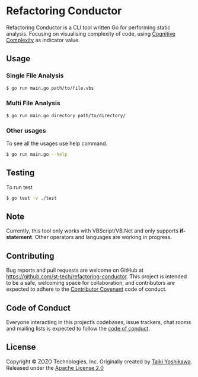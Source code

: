 # Refactoring Conductor

Refactoring Conductor is a CLI tool written Go for performing static analysis.
Focusing on visualising complexity of code, using [Cognitive Complexity](https://docs.codeclimate.com/docs/cognitive-complexity) as indicator value.

## Usage

### Single File Analysis

```sh
$ go run main.go path/to/file.vbs
```

### Multi File Analysis

```
$ go run main.go directory path/to/directory/
```

### Other usages

To see all the usages use help command.
```sh
$ go run main.go --help
```

## Testing

To run test
```sh
$ go test -v ./test
```

## Note

Currently, this tool only works with VBScript/VB.Net and only supports **if-statement**. Other operators and languages are working in progress.

## Contributing

Bug reports and pull requests are welcome on GitHub at https://github.com/st-tech/refactoring-conductor. This project is intended to be a safe, welcoming space for collaboration, and contributors are expected to adhere to the [Contributor Covenant](http://contributor-covenant.org) code of conduct.

## Code of Conduct

Everyone interacting in this project’s codebases, issue trackers, chat rooms and mailing lists is expected to follow the [code of conduct](./CODE_OF_CONDUCT.md).

## License

Copyright &copy; ZOZO Technologies, Inc. Originally created by [Taiki Yoshikawa](http://github.com/yoshikawa).
Released under the [Apache License 2.0](./LICENSE)
